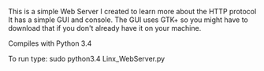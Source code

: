This is a simple Web Server I created to learn more about the HTTP protocol
It has a simple GUI and console. The GUI uses GTK+ so you might have to download that if you don't already have it on your machine.

Compiles with Python 3.4

To run type: sudo python3.4 Linx_WebServer.py
